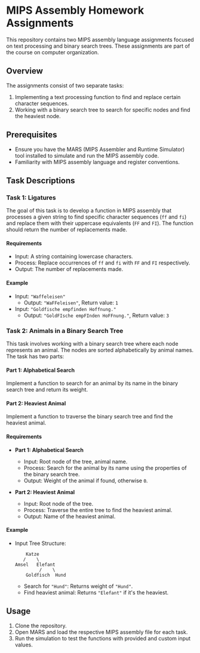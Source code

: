 # MIPS Assembly Homework Assignments

This repository contains two MIPS assembly language assignments focused on text processing and binary search trees. These assignments are part of the course on computer organization.

## Overview

The assignments consist of two separate tasks:
1. Implementing a text processing function to find and replace certain character sequences.
2. Working with a binary search tree to search for specific nodes and find the heaviest node.

## Prerequisites

- Ensure you have the MARS (MIPS Assembler and Runtime Simulator) tool installed to simulate and run the MIPS assembly code.
- Familiarity with MIPS assembly language and register conventions.

## Task Descriptions

### Task 1: Ligatures

The goal of this task is to develop a function in MIPS assembly that processes a given string to find specific character sequences (`ff` and `fi`) and replace them with their uppercase equivalents (`FF` and `FI`). The function should return the number of replacements made.

#### Requirements

- Input: A string containing lowercase characters.
- Process: Replace occurrences of `ff` and `fi` with `FF` and `FI` respectively.
- Output: The number of replacements made.

#### Example

- Input: `"Waffeleisen"`
  - Output: `"WaFFeleisen"`, Return value: `1`
- Input: `"Goldfische empfinden Hoffnung."`
  - Output: `"GoldFIsche empFInden HoFFnung."`, Return value: `3`

### Task 2: Animals in a Binary Search Tree

This task involves working with a binary search tree where each node represents an animal. The nodes are sorted alphabetically by animal names. The task has two parts:

#### Part 1: Alphabetical Search

Implement a function to search for an animal by its name in the binary search tree and return its weight.

#### Part 2: Heaviest Animal

Implement a function to traverse the binary search tree and find the heaviest animal.

#### Requirements

- **Part 1: Alphabetical Search**
  - Input: Root node of the tree, animal name.
  - Process: Search for the animal by its name using the properties of the binary search tree.
  - Output: Weight of the animal if found, otherwise `0`.

- **Part 2: Heaviest Animal**
  - Input: Root node of the tree.
  - Process: Traverse the entire tree to find the heaviest animal.
  - Output: Name of the heaviest animal.

#### Example

- Input Tree Structure:
  ```
      Katze
     /    \
  Amsel   Elefant
           /    \
      Goldfisch  Hund
  ```
  - Search for `"Hund"`: Returns weight of `"Hund"`.
  - Find heaviest animal: Returns `"Elefant"` if it's the heaviest.

## Usage

1. Clone the repository.
2. Open MARS and load the respective MIPS assembly file for each task.
3. Run the simulation to test the functions with provided and custom input values.
